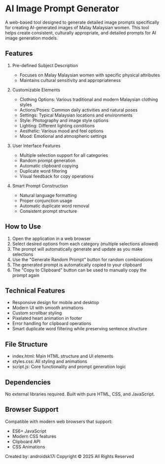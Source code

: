 AI Image Prompt Generator
=====================

A web-based tool designed to generate detailed image prompts specifically for creating AI-generated images of Malay Malaysian women. This tool helps create consistent, culturally appropriate, and detailed prompts for AI image generation models.

Features
--------
1. Pre-defined Subject Description
   - Focuses on Malay Malaysian women with specific physical attributes
   - Maintains cultural sensitivity and appropriateness

2. Customizable Elements
   - Clothing Options: Various traditional and modern Malaysian clothing styles
   - Actions/Poses: Common daily activities and natural poses
   - Settings: Typical Malaysian locations and environments
   - Style: Photography and image style options
   - Lighting: Different lighting conditions
   - Aesthetic: Various mood and feel options
   - Mood: Emotional and atmospheric settings

3. User Interface Features
   - Multiple selection support for all categories
   - Random prompt generation
   - Automatic clipboard copying
   - Duplicate word filtering
   - Visual feedback for copy operations

4. Smart Prompt Construction
   - Natural language formatting
   - Proper conjunction usage
   - Automatic duplicate word removal
   - Consistent prompt structure

How to Use
----------
1. Open the application in a web browser
2. Select desired options from each category (multiple selections allowed)
3. The prompt will automatically generate and update as you make selections
4. Use the "Generate Random Prompt" button for random combinations
5. The generated prompt is automatically copied to your clipboard
6. The "Copy to Clipboard" button can be used to manually copy the prompt again

Technical Features
-----------------
- Responsive design for mobile and desktop
- Modern UI with smooth animations
- Custom scrollbar styling
- Pixelated heart animation in footer
- Error handling for clipboard operations
- Smart duplicate word filtering while preserving sentence structure

File Structure
-------------
- index.html: Main HTML structure and UI elements
- styles.css: All styling and animations
- script.js: Core functionality and prompt generation logic

Dependencies
-----------
No external libraries required. Built with pure HTML, CSS, and JavaScript.

Browser Support
-------------
Compatible with modern web browsers that support:
- ES6+ JavaScript
- Modern CSS features
- Clipboard API
- CSS Animations

Created by: androidsk17i
Copyright © 2025 All Rights Reserved 
